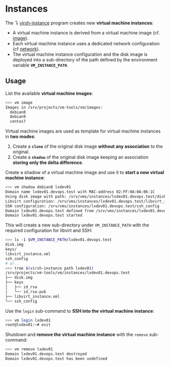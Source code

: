 # Instances

The ↴ [virsh-instance](../bin/virsh-instance) program creates new **virtual machine instances**:

* A virtual machine instance is derived from a virtual machine image (cf. [image](image.md)).
* Each virtual machine instance uses a dedicated network configuration (cf [network](network.md)).
* The virtual machine instance configuration and the disk image is deployed into a sub-directory of the path defined by the environment variable **`VM_INSTANCE_PATH`**.

## Usage

List the available **virtual machine images**:

```bash
>>> vm image
Images in /srv/projects/vm-tools/vm/images:
  debian8
  debian9
  centos7
```

Virtual machine images are used as template for virtual machine instances in **two modes**:

1. Create a **`clone`** of the original disk image **without any association** to the original.
2. Create a **`shadow`** of the original disk image keeping an association **storing only the delta difference**.

Create a shadow of a virtual machine image and use it to **start a new virtual machine instance**:

```bash
>>> vm shadow debian8 lxdev01
Domain name lxdev01.devops.test with MAC-address 02:FF:0A:0A:06:1C
Using disk image with path: /srv/vms/instances/lxdev01.devops.test/disk.img
Libvirt configuration: /srv/vms/instances/lxdev01.devops.test/libvirt_instance.xml
SSH configuration: /srv/vms/instances/lxdev01.devops.test/ssh_config
Domain lxdev01.devops.test defined from /srv/vms/instances/lxdev01.devops.test/libvirt_instance.xml
Domain lxdev01.devops.test started
```

This will create a new sub-directory under `VM_INSTANCE_PATH` with the required configuration for libvirt and SSH:

```bash
>>> ls -1 $VM_INSTANCE_PATH/lxdev01.devops.test    
disk.img
keys/
libvirt_instance.xml
ssh_config
# or..
>>> tree $(virsh-instance path lxdev01)
/srv/projects/vm-tools/vm/instances/lxdev01.devops.test
├── disk.img
├── keys
│   ├── id_rsa
│   └── id_rsa.pub
├── libvirt_instance.xml
└── ssh_config
```

Use the `login` sub-command to **SSH into the virtual machine instance**:

```bash
>>> vm login lxdev01                  
root@lxdev01:~# exit
```

Shutdown and **remove the virtual machine instance** with the `remove` sub-command:

```bash
>>> vm remove lxdev01
Domain lxdev01.devops.test destroyed
Domain lxdev01.devops.test has been undefined
```

